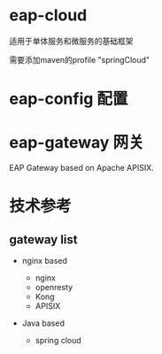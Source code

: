 # eap-cloud

适用于单体服务和微服务的基础框架

需要添加maven的profile "springCloud"

# eap-config 配置

# eap-gateway 网关

EAP Gateway based on Apache APISIX.

# 技术参考
## gateway list
- nginx based
  - nginx
  - openresty
  - Kong
  - APISIX

- Java based
  - spring cloud
